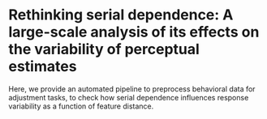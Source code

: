 # Rethinking serial dependence: A large-scale analysis of its effects on the variability of perceptual estimates  
Here, we provide an automated pipeline to preprocess behavioral data for adjustment tasks, to check how serial dependence influences response variability as a function of feature distance.
